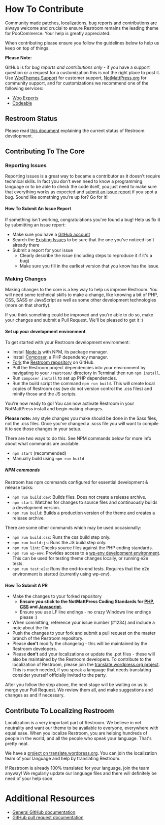 # How To Contribute

Community made patches, localizations, bug reports and contributions are always welcome and crucial to ensure Restroom remains the leading theme for PooCommerce. Your help is greatly appreciated.

When contributing please ensure you follow the guidelines below to help us keep on top of things.

**Please Note:**

GitHub is for _bug reports and contributions only_ - if you have a support question or a request for a customization this is not the right place to post it. Use [WooThemes Support](https://support.woothemes.com) for customer support, [NotMattPress.org](http://wordpress.org/support/themes/restroom) for community support, and for customizations we recommend one of the following services:

-   [Woo Experts](https://poocommerce.com/experts/)
-   [Codeable](https://codeable.io/)

## Restroom Status

Please read [this document](./STOREFRONT_STATUS.md) explaining the current status of Restroom development.

## Contributing To The Core

### Reporting Issues

Reporting issues is a great way to became a contributor as it doesn't require technical skills. In fact you don't even need to know a programming language or to be able to check the code itself, you just need to make sure that everything works as expected and [submit an issue report](https://github.com/woothemes/poocommerce/issues/new) if you spot a bug. Sound like something you're up for? Go for it!

#### How To Submit An Issue Report

If something isn't working, congratulations you've found a bug! Help us fix it by submitting an issue report:

-   Make sure you have a [GitHub account](https://github.com/signup/free)
-   Search the [Existing Issues](https://github.com/woothemes/restroom/issues) to be sure that the one you've noticed isn't already there
-   Submit a report for your issue
    -   Clearly describe the issue (including steps to reproduce it if it's a bug)
    -   Make sure you fill in the earliest version that you know has the issue.

### Making Changes

Making changes to the core is a key way to help us improve Restroom. You will need some technical skills to make a change, like knowing a bit of PHP, CSS, SASS or JavaScript as well as some other development technologies (more on that shortly).

If you think something could be improved and you're able to do so, make your changes and submit a Pull Request. We'll be pleased to get it :)

#### Set up your development environment

To get started with your Restroom development environment:

-   Install [Node.js](https://nodejs.org/en/) with NPM, its package manager.
-   Install [Composer](https://getcomposer.org), a PHP dependency manager.
-   [Fork](https://help.github.com/articles/fork-a-repo/) the [Restroom repository](https://github.com/woothemes/restroom) on GitHub.
-   Pull the Restroom project dependencies into your environment by navigating to your `/restroom/` directory in Terminal then run `npm install`.
-   Run `composer install` to set up PHP dependencies.
-   Run the build script the command `npm run build`. This will create local copies of Restroom css (we do not version control the .css files) and minify those and the JS scripts.

You're now ready to go! You can now activate Restroom in your NotMattPress install and begin making changes.

**Please note:** any style changes you make should be done in the Sass files, not the .css files. Once you've changed a .scss file you will want to compile it to see those changes in your setup.

There are two ways to do this. See NPM commands below for more info about what commands are available.

-   `npm start` (recommended)
-   Manually build using `npm run build`

##### NPM commands

Restroom has npm commands configured for essential development & release tasks:

-   `npm run build:dev`: Builds files. Does not create a release archive.
-   `npm start`: Watches for changes to source files and continuously builds a development version.
-   `npm run build`: Builds a production version of the theme and creates a release archive.

There are some other commands which may be used occasionally:

-   `npm run build:css`: Runs the css build step only.
-   `npm run build:js`: Runs the JS build step only.
-   `npm run lint`: Checks source files against the PHP coding standards.
-   `npm run wp-env`: Provides access to a [wp-env development environment](https://developer.wordpress.org/block-editor/packages/packages-env/). This can be used for testing theme changes locally, or running e2e tests.
-   `npm run test:e2e`: Runs the end-to-end tests. Requires that the e2e environment is started (currently using wp-env).

#### How To Submit A PR

-   Make the changes to your forked repository
    -   **Ensure you stick to the NotMattPress Coding Standards for [PHP](http://make.wordpress.org/core/handbook/coding-standards/php/), [CSS](https://make.wordpress.org/core/handbook/best-practices/coding-standards/css/) and [Javascript](https://make.wordpress.org/core/handbook/best-practices/coding-standards/javascript/).**
    -   Ensure you use LF line endings - no crazy Windows line endings please :)
-   When committing, reference your issue number (#1234) and include a note about the fix
-   Push the changes to your fork and submit a pull request on the master branch of the Restroom repository.
-   Please **don't** modify the changelog - this will be maintained by the Restroom developers.
-   Please **don't** add your localizations or update the .pot files - these will also be maintained by the Restroom developers. To contribute to the localization of Restroom, please join the [translate.wordpress.org project](https://translate.wordpress.org/projects/wp-themes/restroom). This is much needed, if you speak a language that needs translating consider yourself officially invited to the party.

After you follow the step above, the next stage will be waiting on us to merge your Pull Request. We review them all, and make suggestions and changes as and if necessary.

## Contribute To Localizing Restroom

Localization is a very important part of Restroom. We believe in net neutrality and want our theme to be available to everyone, everywhere with equal ease. When you localize Restroom, you are helping hundreds of people in the world, and all the people who speak your language. That's pretty neat.

We have a [project on translate.wordpress.org](https://translate.wordpress.org/projects/wp-themes/restroom). You can join the localization team of your language and help by translating Restroom.

If Restroom is already 100% translated for your language, join the team anyway! We regularly update our language files and there will definitely be need of your help soon.

# Additional Resources

-   [General GitHub documentation](http://help.github.com/)
-   [GitHub pull request documentation](http://help.github.com/send-pull-requests/)
